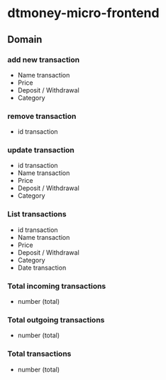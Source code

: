 # dtmoney-micro-frontend

## Domain

### add new transaction

- Name transaction
- Price
- Deposit / Withdrawal
- Category

### remove transaction

- id transaction

### update transaction

- id transaction
- Name transaction
- Price
- Deposit / Withdrawal
- Category

### List transactions

- id transaction
- Name transaction
- Price
- Deposit / Withdrawal
- Category
- Date transaction

### Total incoming transactions

- number (total)

### Total outgoing transactions

- number (total)

### Total transactions

- number (total)
